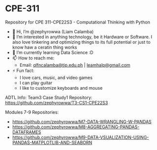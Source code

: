 # CPE-311
Repository for CPE 311-CPE22S3 - Computational Thinking with Python

- 👋 Hi, I’m @zephyrowwa (Liam Calamba)
- 👀 I’m interested in anything technology, be it Hardware or Software. I also love tinkering and optimizing things to its full potential or just to know haw a ceratin thing works
- 🌱 I’m currently learning Data Science :D
- 📫 How to reach me:
  - Email: qlfncalamba@tip.edu.ph | leamhalp@gmail.com
- ⚡ Fun fact:
  - I love cars, music, and video games
  - I can play guitar
  - I like to customize keyboards and mouse



ADTL Info:
Team3 Case Study1 Repository: https://github.com/zephyrowwa/T3-CS1-CPE22S3

Modules 7-9 Repositories:
- https://github.com/zephyrowwa/M7-DATA-WRANGLING-W-PANDAS
- https://github.com/zephyrowwa/M8-AGGREGATING-PANDAS-DATAFRAMES
- https://github.com/zephyrowwa/M9-DATA-VSUALIZATION-USING-PANDAS-MATPLOTLIB-AND-SEABORN
